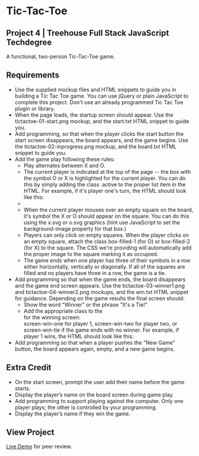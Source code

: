 # Tic-Tac-Toe
## Project 4 | Treehouse Full Stack JavaScript Techdegree
A functional, two-person Tic-Tac-Toe game.
## Requirements
* Use the supplied mockup files and HTML snippets to guide you in building a Tic Tac Toe game. You can use jQuery or plain JavaScript to complete this project. Don't use an already programmed Tic Tac Toe plugin or library.
* When the page loads, the startup screen should appear. Use the tictactoe-01-start.png mockup, and the start.txt HTML snippet to guide you.
* Add programming, so that when the player clicks the start button the start screen disappears, the board appears, and the game begins. Use the tictactoe-02-inprogress.png mockup, and the board.txt HTML snippet to guide you.
* Add the game play following these rules:
  * Play alternates between X and O.
  * The current player is indicated at the top of the page -- the box with the symbol O or X is highlighted for the current player. You can do this by simply adding the class .active to the proper list item in the HTML. For example, if it's player one's turn, the HTML should look like this: <li class="players active" id="player1">
  * When the current player mouses over an empty square on the board, it's symbol the X or O should appear on the square. You can do this using the x.svg or o.svg graphics (hint use JavaScript to set the background-image property for that box.)
  * Players can only click on empty squares. When the player clicks on an empty square, attach the class box-filled-1 (for O) or box-filled-2 (for X) to the square. The CSS we're providing will automatically add the proper image to the square marking it as occupied.
  * The game ends when one player has three of their symbols in a row either horizontally, vertically or diagonally. If all of the squares are filled and no players have three in a row, the game is a tie.
* Add programming so that when the game ends, the board disappears and the game end screen appears. Use the tictactoe-03-winner1.png and tictactoe-04-winner2.png mockups, and the win.txt HTML snippet for guidance. Depending on the game results the final screen should:
  * Show the word "Winner" or the phrase "It's a Tie!"
  * Add the appropriate class to the <div> for the winning screen: <div class="screen screen-win" id="finish"> screen-win-one for player 1, screen-win-two for player two, or screen-win-tie if the game ends with no winner. For example, if player 1 wins, the HTML should look like this: <div class="screen screen-win screen-win-one" id="finish">
* Add programming so that when a player pushes the "New Game" button, the board appears again, empty, and a new game begins.
## Extra Credit
* On the start screen, prompt the user add their name before the game starts.
* Display the player’s name on the board screen during game play.
* Add programming to support playing against the computer. Only one player plays; the other is controlled by your programming.
* Display the player’s name if they win the game.
## View Project
[Live Demo](https://mvrad.github.io/tic-tac-toe/) for peer review.